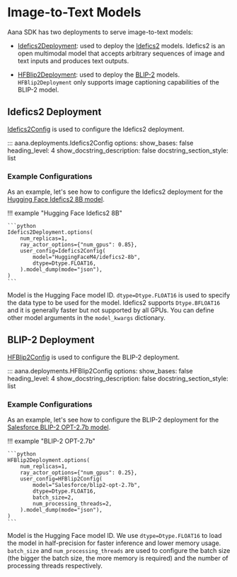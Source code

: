 # Image-to-Text Models  

Aana SDK has two deployments to serve image-to-text models:

- [Idefics2Deployment](./../../reference/deployments.md#aana.deployments.Idefics2Deployment): used to deploy the [Idefics2](https://huggingface.co/docs/transformers/main/en/model_doc/idefics2) models. Idefics2 is an open multimodal model that accepts arbitrary sequences of image and text inputs and produces text outputs.

- [HFBlip2Deployment](./../../reference/deployments.md#aana.deployments.HFBlip2Deployment): used to deploy the [BLIP-2](https://huggingface.co/docs/transformers/en/model_doc/blip-2) models. `HFBlip2Deployment` only supports image captioning capabilities of the BLIP-2 model.

## Idefics2 Deployment

[Idefics2Config](./../../reference/deployments.md#aana.deployments.Idefics2Config) is used to configure the Idefics2 deployment.

::: aana.deployments.Idefics2Config
    options:
        show_bases: false
        heading_level: 4
        show_docstring_description: false
        docstring_section_style: list

### Example Configurations

As an example, let's see how to configure the Idefics2 deployment for the [Hugging Face Idefics2 8B model](https://huggingface.co/HuggingFaceM4/idefics2-8b).

!!! example "Hugging Face Idefics2 8B"

    ```python
    Idefics2Deployment.options(
        num_replicas=1,
        ray_actor_options={"num_gpus": 0.85},
        user_config=Idefics2Config(
            model="HuggingFaceM4/idefics2-8b",
            dtype=Dtype.FLOAT16,
        ).model_dump(mode="json"),
    )
    ```

Model is the Hugging Face model ID. `dtype=Dtype.FLOAT16` is used to specify the data type to be used for the model. Idefics2 supports `Dtype.BFLOAT16` and it is generally faster but not supported by all GPUs. You can define other model arguments in the `model_kwargs` dictionary.

## BLIP-2 Deployment

[HFBlip2Config](./../../reference/deployments.md#aana.deployments.HFBlip2Config) is used to configure the BLIP-2 deployment.    

::: aana.deployments.HFBlip2Config
    options:
        show_bases: false
        heading_level: 4
        show_docstring_description: false
        docstring_section_style: list

### Example Configurations

As an example, let's see how to configure the BLIP-2 deployment for the [Salesforce BLIP-2 OPT-2.7b model](https://huggingface.co/Salesforce/blip2-opt-2.7b).

!!! example "BLIP-2 OPT-2.7b"

    ```python
    HFBlip2Deployment.options(
        num_replicas=1,
        ray_actor_options={"num_gpus": 0.25},
        user_config=HFBlip2Config(
            model="Salesforce/blip2-opt-2.7b",
            dtype=Dtype.FLOAT16,
            batch_size=2,
            num_processing_threads=2,
        ).model_dump(mode="json"),
    )
    ```

Model is the Hugging Face model ID. We use `dtype=Dtype.FLOAT16` to load the model in half-precision for faster inference and lower memory usage. `batch_size` and `num_processing_threads` are used to configure the batch size (the bigger the batch size, the more memory is required) and the number of processing threads respectively.
